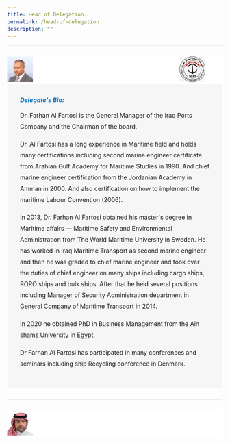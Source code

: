 ```yaml
---
title: Head of Delegation
permalink: /head-of-delegation
description: ""
---
```

<style>
	#main-content	.is-hidden-touch {display:none!important;}
	#main-content .row {margin: 0 -.75rem;}
	#main-content .bp-section {padding:0!important;min-height:200px;}
	#main-content .bp-container {padding:0!important;}
	#main-content .col {width:100%!important;padding:0 .75rem!important;margin:0!important;}
	.bp-section-pagetitle {display:none;}
	.accordion {padding:25px 0;border-top:1px solid #e3e3e3;}
	.accordion:first-child {border:0;}
	.accordion .bp-accordion-header, .accordion .bp-accordion-header:hover, .accordion .bp-accordion-header:focus {color:#fff;text-decoration:none;}
	.accordion .bp-accordion-button {color:#fff;}
	.bp-accordion-button:before, .sgds-icon-chevron-up, .sgds-icon-minus .sgds-icon-chevron-down {display:none;}
	.sgds-icon-minus .sgds-icon-chevron-up {display:block;}
	.speaker-img-wrapper {display:table;width:100%;background: #fff;}
	.speaker-img-wrapper > div, .speaker-img-wrapper h5 {display: table-cell;vertical-align: middle;}
	.speaker-img-wrapper .speaker-img {width:60px;height:60px;}
	.speaker-img-wrapper h5 {padding:0 15px;font-size:14px;font-weight:700;}
	.speaker-img-wrapper .org-logo {width: 20%;}
	.speaker-img-wrapper .org-logo img {width:auto;height: 60px;margin:0 15px 0 auto;}
	.speaker-img-wrapper .icon-wrapper {color: #0fa678;}
	.speaker-content {padding:30px;background: #f6f6f6;}
	.speaker-content h6 {color: #0071c0;font-weight: 700;margin:0 0 15px;}
	.speaker-content p {margin:0 0 15px;font-size:14px;line-height:26px;}
	.sgds-icon-minus .speaker-img-wrapper {background:#002b5f;}
	.sgds-icon-minus h5, .sgds-icon-minus .icon-wrapper {color:#fff;}
	
</style>
<div class="accordion">
	<a href="#!" class="bp-accordion-header bp-accordion-button" role="button" aria-expanded="true">
		<div class="speaker-img-wrapper">
			<div class="speaker-img">
				<img src="/images/Delegation/farhan-al-fartosi.jpg">
			</div>
			<h5>Dr. Farhan Al Fartosi, General Manager, General Company for Ports of Iraq</h5>
			<div class="org-logo"><img src="/images/Delegation%20Logo/logo-iraq.jpg" /></div>
			<div class="icon-wrapper">
				<i class="sgds-icon sgds-icon-chevron-up"></i>
				<i class="sgds-icon sgds-icon-chevron-down"></i>
			</div>
		</div>
	</a>
	<div class="bp-accordion-body">
		<div class="speaker-content">
			<h6>Delegate's Bio:</h6>
			<p>Dr. Farhan Al Fartosi is the General Manager of the Iraq Ports Company and the Chairman of the board.</p>
			<p>Dr. Al Fartosi has a long experience in Maritime field and holds many certifications including second marine engineer certificate from Arabian Gulf Academy for Maritime Studies in 1990. And chief marine engineer certification from the Jordanian Academy in Amman in 2000. And also certification on how to implement the maritime Labour Convention (2006).</p>
			<p>In 2013, Dr. Farhan Al Fartosi obtained his master's degree in Maritime affairs <span>—</span>&nbsp;Maritime Safety and Environmental Administration from The World Maritime University in Sweden. He has worked in Iraq Maritime Transport as second marine engineer and then he was graded to chief marine engineer and took over the duties of chief engineer on many ships including cargo ships, RORO ships and bulk ships. After that he held several positions including Manager of Security Administration department in General Company of Maritime Transport in 2014.</p>
			<p>In 2020 he obtained PhD in Business Management from the Ain shams University in Egypt.</p>
			<p>Dr Farhan Al Fartosi has participated in many conferences and seminars including ship Recycling conference in Denmark.</p>
		</div>
	</div>
</div>
<div class="accordion">
	<a href="#!" class="bp-accordion-header bp-accordion-button" role="button" aria-expanded="true" disabled>
		<div class="speaker-img-wrapper">
			<div class="speaker-img">
				<img src="/images/Delegation/omar-bin-talal-hariri.jpg">
			</div>
			<h5>H.E. Omar bin Talal Hariri, President, Saudi Ports Authority (MAWANI) - Guest Address</h5>
			<div class="org-logo"></div>
			<div class="icon-wrapper">
				<i class="sgds-icon sgds-icon-chevron-up"></i>
				<i class="sgds-icon sgds-icon-chevron-down"></i>
			</div>
		</div>
	</a>
</div>
